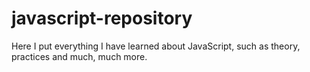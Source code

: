 # javascript-repository
Here I put everything I have learned about JavaScript, such as theory, practices and much, much more.
